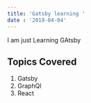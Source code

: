 ```yaml
---
title: 'Gatsby learning '
date : '2019-04-04'
---
```


I am just Learning GAtsby 

## Topics Covered 

1. Gatsby 
2. GraphQl
3. React 

